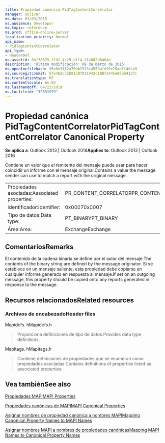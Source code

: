 ```yaml
---
title: Propiedad canónica PidTagContentCorrelator
manager: soliver
ms.date: 03/09/2015
ms.audience: Developer
ms.topic: reference
ms.prod: office-online-server
localization_priority: Normal
api_name:
- PidTagContentCorrelator
api_type:
- HeaderDef
ms.assetid: 0bf78879-2f9f-4c29-b1f4-2f4882d8464d
description: 'Última modificación: 09 de marzo de 2015'
ms.openlocfilehash: 96e0e3152a70eb2913c4559afd99e25adff48ca9
ms.sourcegitcommit: 8fe462c32b91c87911942c188f3445e85a54137c
ms.translationtype: MT
ms.contentlocale: es-ES
ms.lasthandoff: 04/23/2019
ms.locfileid: "32331979"
---
```

# <a name="pidtagcontentcorrelator-canonical-property"></a><span data-ttu-id="2bf3d-103">Propiedad canónica PidTagContentCorrelator</span><span class="sxs-lookup"><span data-stu-id="2bf3d-103">PidTagContentCorrelator Canonical Property</span></span>

  
  
<span data-ttu-id="2bf3d-104">**Se aplica a**: Outlook 2013 | Outlook 2016</span><span class="sxs-lookup"><span data-stu-id="2bf3d-104">**Applies to**: Outlook 2013 | Outlook 2016</span></span> 
  
<span data-ttu-id="2bf3d-105">Contiene un valor que el remitente del mensaje puede usar para hacer coincidir un informe con el mensaje original.</span><span class="sxs-lookup"><span data-stu-id="2bf3d-105">Contains a value the message sender can use to match a report with the original message.</span></span>
  
|||
|:-----|:-----|
|<span data-ttu-id="2bf3d-106">Propiedades asociadas:</span><span class="sxs-lookup"><span data-stu-id="2bf3d-106">Associated properties:</span></span>  <br/> |<span data-ttu-id="2bf3d-107">PR_CONTENT_CORRELATOR</span><span class="sxs-lookup"><span data-stu-id="2bf3d-107">PR_CONTENT_CORRELATOR</span></span>  <br/> |
|<span data-ttu-id="2bf3d-108">Identificador:</span><span class="sxs-lookup"><span data-stu-id="2bf3d-108">Identifier:</span></span>  <br/> |<span data-ttu-id="2bf3d-109">0x0007</span><span class="sxs-lookup"><span data-stu-id="2bf3d-109">0x0007</span></span>  <br/> |
|<span data-ttu-id="2bf3d-110">Tipo de datos:</span><span class="sxs-lookup"><span data-stu-id="2bf3d-110">Data type:</span></span>  <br/> |<span data-ttu-id="2bf3d-111">PT_BINARY</span><span class="sxs-lookup"><span data-stu-id="2bf3d-111">PT_BINARY</span></span>  <br/> |
|<span data-ttu-id="2bf3d-112">Área:</span><span class="sxs-lookup"><span data-stu-id="2bf3d-112">Area:</span></span>  <br/> |<span data-ttu-id="2bf3d-113">Exchange</span><span class="sxs-lookup"><span data-stu-id="2bf3d-113">Exchange</span></span>  <br/> |
   
## <a name="remarks"></a><span data-ttu-id="2bf3d-114">Comentarios</span><span class="sxs-lookup"><span data-stu-id="2bf3d-114">Remarks</span></span>

<span data-ttu-id="2bf3d-115">El contenido de la cadena binaria se define por el autor del mensaje.</span><span class="sxs-lookup"><span data-stu-id="2bf3d-115">The contents of the binary string are defined by the message originator.</span></span> <span data-ttu-id="2bf3d-116">Si se establece en un mensaje saliente, esta propiedad debe copiarse en cualquier informe generado en respuesta al mensaje.</span><span class="sxs-lookup"><span data-stu-id="2bf3d-116">If set on an outgoing message, this property should be copied onto any reports generated in response to the message.</span></span>
  
## <a name="related-resources"></a><span data-ttu-id="2bf3d-117">Recursos relacionados</span><span class="sxs-lookup"><span data-stu-id="2bf3d-117">Related resources</span></span>

### <a name="header-files"></a><span data-ttu-id="2bf3d-118">Archivos de encabezado</span><span class="sxs-lookup"><span data-stu-id="2bf3d-118">Header files</span></span>

<span data-ttu-id="2bf3d-119">Mapidefs. h</span><span class="sxs-lookup"><span data-stu-id="2bf3d-119">Mapidefs.h</span></span>
  
> <span data-ttu-id="2bf3d-120">Proporciona definiciones de tipo de datos.</span><span class="sxs-lookup"><span data-stu-id="2bf3d-120">Provides data type definitions.</span></span>
    
<span data-ttu-id="2bf3d-121">Mapitags. h</span><span class="sxs-lookup"><span data-stu-id="2bf3d-121">Mapitags.h</span></span>
  
> <span data-ttu-id="2bf3d-122">Contiene definiciones de propiedades que se enumeran como propiedades asociadas.</span><span class="sxs-lookup"><span data-stu-id="2bf3d-122">Contains definitions of properties listed as associated properties.</span></span>
    
## <a name="see-also"></a><span data-ttu-id="2bf3d-123">Vea también</span><span class="sxs-lookup"><span data-stu-id="2bf3d-123">See also</span></span>



[<span data-ttu-id="2bf3d-124">Propiedades MAPI</span><span class="sxs-lookup"><span data-stu-id="2bf3d-124">MAPI Properties</span></span>](mapi-properties.md)
  
[<span data-ttu-id="2bf3d-125">Propiedades canónicas de MAPI</span><span class="sxs-lookup"><span data-stu-id="2bf3d-125">MAPI Canonical Properties</span></span>](mapi-canonical-properties.md)
  
[<span data-ttu-id="2bf3d-126">Asignar nombres de propiedad canónica a nombres MAPI</span><span class="sxs-lookup"><span data-stu-id="2bf3d-126">Mapping Canonical Property Names to MAPI Names</span></span>](mapping-canonical-property-names-to-mapi-names.md)
  
[<span data-ttu-id="2bf3d-127">Asignar nombres MAPI a nombres de propiedades canónicas</span><span class="sxs-lookup"><span data-stu-id="2bf3d-127">Mapping MAPI Names to Canonical Property Names</span></span>](mapping-mapi-names-to-canonical-property-names.md)

